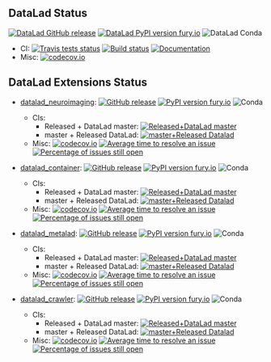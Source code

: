 ## DataLad Status

 [![DataLad GitHub release](https://img.shields.io/github/release/datalad/datalad.svg)](https://GitHub.com/datalad/datalad/releases/)
 [![DataLad PyPI version fury.io](https://badge.fury.io/py/datalad.svg)](https://pypi.python.org/pypi/datalad/)
 ![DataLad Conda](https://anaconda.org/conda-forge/datalad/badges/version.svg)
 - CI:
   [![Travis tests status](https://secure.travis-ci.org/datalad/datalad.png?branch=master)](https://travis-ci.org/datalad/datalad)
   [![Build status](https://ci.appveyor.com/api/projects/status/github/datalad/datalad?branch=master&svg=true)](https://ci.appveyor.com/project/mih/datalad/branch/master)
   [![Documentation](https://readthedocs.org/projects/datalad/badge/?version=latest)](http://datalad.rtfd.org)
 - Misc:
   [![codecov.io](https://codecov.io/github/datalad/datalad/coverage.svg?branch=master)](https://codecov.io/github/datalad/datalad?branch=master)

## DataLad Extensions Status

- [datalad_neuroimaging](https://github.com/datalad/datalad_neuroimaging):    [![GitHub release](https://img.shields.io/github/release/datalad/datalad-neuroimaging.svg)](https://GitHub.com/datalad/datalad-neuroimaging/releases/)
   [![PyPI version fury.io](https://badge.fury.io/py/datalad_neuroimaging.svg)](https://pypi.python.org/pypi/datalad_neuroimaging/)
   ![Conda](https://anaconda.org/conda-forge/datalad-neuroimaging/badges/version.svg)
  - CIs:
    - Released + DataLad master:    [![Released+DataLad master](https://github.com/datalad/datalad-extensions/workflows/test-datalad_neuroimaging/badge.svg)](https://github.com/datalad/datalad-extensions/actions?query=workflow%3Atest-datalad_neuroimaging)
    - master + Released DataLad: [![master+Released Datalad](https://secure.travis-ci.org/datalad/datalad-neuroimaging.png?branch=master)](https://travis-ci.org/datalad/datalad-neuroimaging)
  - Misc: [![codecov.io](https://codecov.io/github/datalad/datalad-neuroimaging/coverage.svg?branch=master)](https://codecov.io/github/datalad/datalad-neuroimaging?branch=master)
   [![Average time to resolve an issue](http://isitmaintained.com/badge/resolution/datalad/datalad-neuroimaging.svg)](http://isitmaintained.com/project/datalad/datalad-neuroimaging "Average time to resolve an issue")
   [![Percentage of issues still open](http://isitmaintained.com/badge/open/datalad/datalad-neuroimaging.svg)](http://isitmaintained.com/project/datalad/datalad-neuroimaging "Percentage of issues still open")

- [datalad_container](https://github.com/datalad/datalad_container):    [![GitHub release](https://img.shields.io/github/release/datalad/datalad-container.svg)](https://GitHub.com/datalad/datalad-container/releases/)
   [![PyPI version fury.io](https://badge.fury.io/py/datalad_container.svg)](https://pypi.python.org/pypi/datalad_container/)
   ![Conda](https://anaconda.org/conda-forge/datalad-container/badges/version.svg)
  - CIs:
    - Released + DataLad master:    [![Released+DataLad master](https://github.com/datalad/datalad-extensions/workflows/test-datalad_container/badge.svg)](https://github.com/datalad/datalad-extensions/actions?query=workflow%3Atest-datalad_container)
    - master + Released DataLad: [![master+Released Datalad](https://secure.travis-ci.org/datalad/datalad-container.png?branch=master)](https://travis-ci.org/datalad/datalad-container)
  - Misc: [![codecov.io](https://codecov.io/github/datalad/datalad-container/coverage.svg?branch=master)](https://codecov.io/github/datalad/datalad-container?branch=master)
   [![Average time to resolve an issue](http://isitmaintained.com/badge/resolution/datalad/datalad-container.svg)](http://isitmaintained.com/project/datalad/datalad-container "Average time to resolve an issue")
   [![Percentage of issues still open](http://isitmaintained.com/badge/open/datalad/datalad-container.svg)](http://isitmaintained.com/project/datalad/datalad-container "Percentage of issues still open")

- [datalad_metalad](https://github.com/datalad/datalad-metalad):    [![GitHub release](https://img.shields.io/github/release/datalad/datalad-metalad.svg)](https://GitHub.com/datalad/datalad-metalad/releases/)
   [![PyPI version fury.io](https://badge.fury.io/py/datalad-metalad.svg)](https://pypi.python.org/pypi/datalad-metalad/)
   ![Conda](https://anaconda.org/conda-forge/datalad-metalad/badges/version.svg)
  - CIs:
    - Released + DataLad master:    [![Released+DataLad master](https://github.com/datalad/datalad-extensions/workflows/test-datalad_metalad/badge.svg)](https://github.com/datalad/datalad-extensions/actions?query=workflow%3Atest-datalad_metalad)
    - master + Released DataLad: [![master+Released Datalad](https://secure.travis-ci.org/datalad/datalad-metalad.png?branch=master)](https://travis-ci.org/datalad/datalad-metalad)
  - Misc: [![codecov.io](https://codecov.io/github/datalad/datalad-metalad/coverage.svg?branch=master)](https://codecov.io/github/datalad/datalad-metalad?branch=master)
   [![Average time to resolve an issue](http://isitmaintained.com/badge/resolution/datalad/datalad-metalad.svg)](http://isitmaintained.com/project/datalad/datalad-metalad "Average time to resolve an issue")
   [![Percentage of issues still open](http://isitmaintained.com/badge/open/datalad/datalad-metalad.svg)](http://isitmaintained.com/project/datalad/datalad-metalad "Percentage of issues still open")

- [datalad_crawler](https://github.com/datalad/datalad_crawler):    [![GitHub release](https://img.shields.io/github/release/datalad/datalad-crawler.svg)](https://GitHub.com/datalad/datalad-crawler/releases/)
   [![PyPI version fury.io](https://badge.fury.io/py/datalad_crawler.svg)](https://pypi.python.org/pypi/datalad_crawler/)
   ![Conda](https://anaconda.org/conda-forge/datalad-crawler/badges/version.svg)
  - CIs:
    - Released + DataLad master:    [![Released+DataLad master](https://github.com/datalad/datalad-extensions/workflows/test-datalad_crawler/badge.svg)](https://github.com/datalad/datalad-extensions/actions?query=workflow%3Atest-datalad_crawler)
    - master + Released DataLad: [![master+Released Datalad](https://secure.travis-ci.org/datalad/datalad-crawler.png?branch=master)](https://travis-ci.org/datalad/datalad-crawler)
  - Misc: [![codecov.io](https://codecov.io/github/datalad/datalad-crawler/coverage.svg?branch=master)](https://codecov.io/github/datalad/datalad-crawler?branch=master)
   [![Average time to resolve an issue](http://isitmaintained.com/badge/resolution/datalad/datalad-crawler.svg)](http://isitmaintained.com/project/datalad/datalad-crawler "Average time to resolve an issue")
   [![Percentage of issues still open](http://isitmaintained.com/badge/open/datalad/datalad-crawler.svg)](http://isitmaintained.com/project/datalad/datalad-crawler "Percentage of issues still open")

